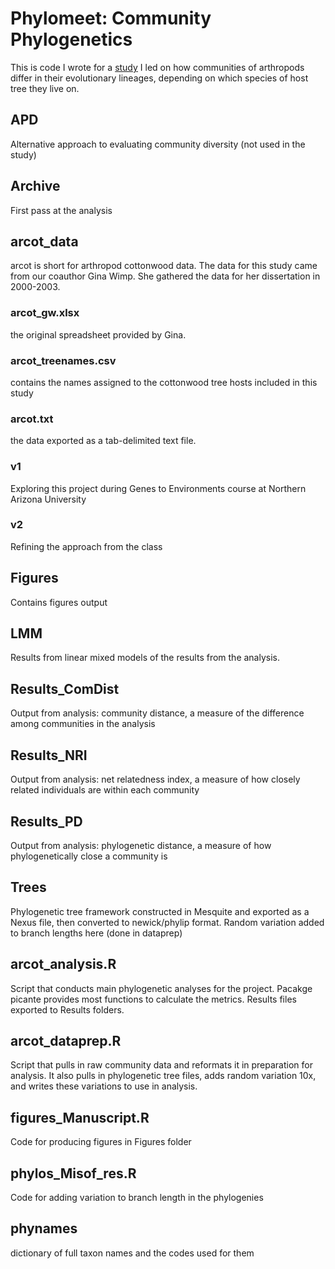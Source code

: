 # Phylomeet: Community Phylogenetics
 
This is code I wrote for a [study](https://onlinelibrary.wiley.com/doi/10.1002/ece3.3146) I led on how communities of arthropods differ in their evolutionary lineages, depending on which species of host tree they live on. 


## APD
Alternative approach to evaluating community diversity (not used in the study)

## Archive
First pass at the analysis

## arcot_data
arcot is short for arthropod cottonwood data. The data for this study came from our coauthor Gina Wimp. She gathered the data for her dissertation in 2000-2003. 

### arcot_gw.xlsx 
the original spreadsheet provided by Gina.

### arcot_treenames.csv
contains the names assigned to the cottonwood tree hosts included in this study

### arcot.txt 
the data exported as a tab-delimited text file.

### v1
Exploring this project during Genes to Environments course at Northern Arizona University

### v2
Refining the approach from the class

## Figures
Contains figures output

## LMM
Results from linear mixed models of the results from the analysis.

## Results_ComDist
Output from analysis: community distance, a measure of the difference among communities in the analysis

## Results_NRI
Output from analysis: net relatedness index, a measure of how closely related individuals are within each community

## Results_PD
Output from analysis: phylogenetic distance, a measure of how phylogenetically close a community is

## Trees
Phylogenetic tree framework constructed in Mesquite and exported as a Nexus file, then converted to newick/phylip format. Random variation added to branch lengths here (done in dataprep)

## arcot_analysis.R
Script that conducts main phylogenetic analyses for the project. Pacakge picante provides most functions to calculate the metrics. Results files exported to Results folders.

## arcot_dataprep.R
Script that pulls in raw community data and reformats it in preparation for analysis. It also pulls in phylogenetic tree files, adds random variation 10x, and writes these variations to use in analysis.

## figures_Manuscript.R
Code for producing figures in Figures folder

## phylos_Misof_res.R
Code for adding variation to branch length in the phylogenies

## phynames
dictionary of full taxon names and the codes used for them


